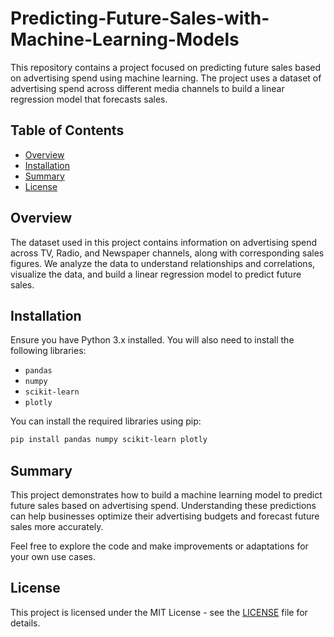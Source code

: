 # Predicting-Future-Sales-with-Machine-Learning-Models

This repository contains a project focused on predicting future sales based on advertising spend using machine learning. The project uses a dataset of advertising spend across different media channels to build a linear regression model that forecasts sales.

## Table of Contents

- [Overview](#overview)
- [Installation](#installation)
- [Summary](#summary)
- [License](#license)

## Overview

The dataset used in this project contains information on advertising spend across TV, Radio, and Newspaper channels, along with corresponding sales figures. We analyze the data to understand relationships and correlations, visualize the data, and build a linear regression model to predict future sales.

## Installation

Ensure you have Python 3.x installed. You will also need to install the following libraries:

- `pandas`
- `numpy`
- `scikit-learn`
- `plotly`

You can install the required libraries using pip:

```bash
pip install pandas numpy scikit-learn plotly
```


## Summary

This project demonstrates how to build a machine learning model to predict future sales based on advertising spend. Understanding these predictions can help businesses optimize their advertising budgets and forecast future sales more accurately.

Feel free to explore the code and make improvements or adaptations for your own use cases.

## License

This project is licensed under the MIT License - see the [LICENSE](LICENSE) file for details.

